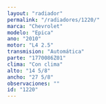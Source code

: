 ```yaml
---
layout: "radiador"
permalink: "/radiadores/1220/"
marca: "Chevrolet"
modelo: "Epica"
ano: "2010"
motor: "L4 2.5"
transmision: "Automática"
parte: "1770086Z01"
clima: "Con clima"
alto: "14 5/8"
ancho: "27 5/8"
observaciones: ""
id: "1220"
---
```


